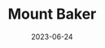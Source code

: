 ---
title: "Mount Baker"
type: mountain
date: 2023-06-24
hashtag: "mount-baker"
state:
  - Washington
tags:
  - mountain
  - Whatcom County
  - Washington
  - Cascades
---